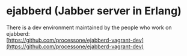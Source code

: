 # ejabberd (Jabber server in Erlang)

There is a dev environment maintained by the people who work on ejabberd:  
[https://github.com/processone/ejabberd-vagrant-dev](https://github.com/processone/ejabberd-vagrant-dev)
